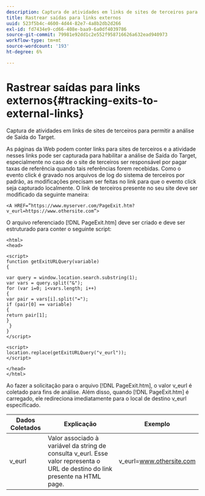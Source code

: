 ```yaml
---
description: Captura de atividades em links de sites de terceiros para permitir a análise de Saída do Target.
title: Rastrear saídas para links externos
uuid: 523f5b4c-4600-4d44-82e7-4a8b2db2d266
exl-id: fd7434e9-cd66-408e-baa9-6a0df4039786
source-git-commit: 79981e92dd1c2e552f958716626a632ead940973
workflow-type: tm+mt
source-wordcount: '193'
ht-degree: 6%

---
```


# Rastrear saídas para links externos{#tracking-exits-to-external-links}

Captura de atividades em links de sites de terceiros para permitir a análise de Saída do Target.

As páginas da Web podem conter links para sites de terceiros e a atividade nesses links pode ser capturada para habilitar a análise de Saída do Target, especialmente no caso de o site de terceiros ser responsável por pagar taxas de referência quando tais referências forem recebidas. Como o evento click é gravado nos arquivos de log do sistema de terceiros por padrão, as modificações precisam ser feitas no link para que o evento click seja capturado localmente. O link de terceiros presente no seu site deve ser modificado da seguinte maneira:

```
<A HREF=”https://www.myserver.com/PageExit.htm?v_eurl=https://www.othersite.com”>
```

O arquivo referenciado [!DNL PageExit.htm] deve ser criado e deve ser estruturado para conter o seguinte script:

```
<html>
<head>

<script>
function getExitURLQuery(variable)
{

var query = window.location.search.substring(1);
var vars = query.split("&");
for (var i=0; i<vars.length; i++)
{
var pair = vars[i].split("=");
if (pair[0] == variable)
{
return pair[1];
}
 }
}
</script>

<script>
location.replace(getExitURLQuery("v_eurl"));
</script>

</head>
</html>
```

Ao fazer a solicitação para o arquivo [!DNL PageExit.htm], o valor v_eurl é coletado para fins de análise. Além disso, quando [!DNL PageExit.htm] é carregado, ele redireciona imediatamente para o local de destino v_eurl especificado.

| Dados Coletados | Explicação | Exemplo |
|---|---|---|
| v_eurl | Valor associado à variável da string de consulta v_eurl. Esse valor representa o URL de destino do link presente na HTML page. | v_eurl=www.othersite.com |
